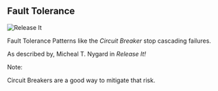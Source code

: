 <!-- .element: class="textleft-imageright" -->



## Fault Tolerance

![Release It](slides/resources/images/release-it.jpg "Release It")

Fault Tolerance Patterns like the _Circuit Breaker_ stop cascading failures.

As described by, Micheal T. Nygard in _Release It!_

Note:

Circuit Breakers are a good way to mitigate that risk.
